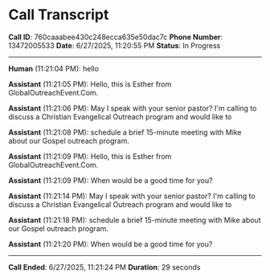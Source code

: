 # Call Transcript
**Call ID**: 760caaabee430c248ecca635e50dac7c
**Phone Number**: 13472005533
**Date**: 6/27/2025, 11:20:55 PM
**Status**: In Progress

---

**Human** (11:21:04 PM): hello

**Assistant** (11:21:05 PM): Hello, this is Esther from GlobalOutreachEvent.Com.

**Assistant** (11:21:06 PM):  May I speak with your senior pastor?  I'm calling to discuss a Christian Evangelical Outreach program and would like to

**Assistant** (11:21:08 PM):  schedule a brief 15-minute meeting with Mike about our Gospel outreach program.

**Assistant** (11:21:09 PM): Hello, this is Esther from GlobalOutreachEvent.Com.

**Assistant** (11:21:09 PM):  When would be a good time for you?

**Assistant** (11:21:14 PM):  May I speak with your senior pastor?  I'm calling to discuss a Christian Evangelical Outreach program and would like to

**Assistant** (11:21:18 PM):  schedule a brief 15-minute meeting with Mike about our Gospel outreach program.

**Assistant** (11:21:20 PM):  When would be a good time for you?


---

**Call Ended**: 6/27/2025, 11:21:24 PM
**Duration**: 29 seconds
